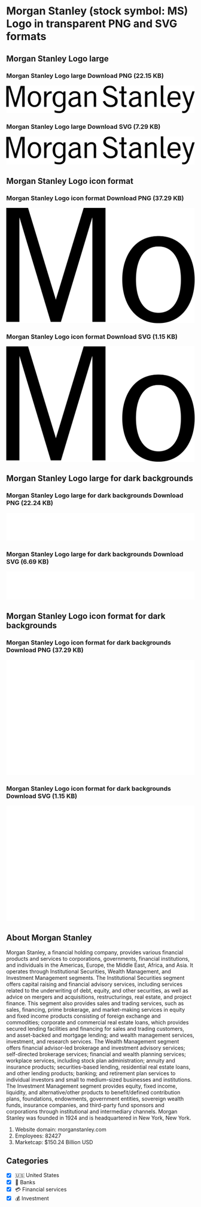 # Morgan Stanley (stock symbol: MS) Logo in transparent PNG and SVG formats

## Morgan Stanley Logo large

### Morgan Stanley Logo large Download PNG (22.15 KB)

![Morgan Stanley Logo large Download PNG (22.15 KB)](/img/orig/MS_BIG-6644fef9.png)

### Morgan Stanley Logo large Download SVG (7.29 KB)

![Morgan Stanley Logo large Download SVG (7.29 KB)](/img/orig/MS_BIG-12c33cf3.svg)

## Morgan Stanley Logo icon format

### Morgan Stanley Logo icon format Download PNG (37.29 KB)

![Morgan Stanley Logo icon format Download PNG (37.29 KB)](/img/orig/MS-285b3c2c.png)

### Morgan Stanley Logo icon format Download SVG (1.15 KB)

![Morgan Stanley Logo icon format Download SVG (1.15 KB)](/img/orig/MS-0e9b40c7.svg)

## Morgan Stanley Logo large for dark backgrounds

### Morgan Stanley Logo large for dark backgrounds Download PNG (22.24 KB)

![Morgan Stanley Logo large for dark backgrounds Download PNG (22.24 KB)](/img/orig/MS_BIG.D-4755c76c.png)

### Morgan Stanley Logo large for dark backgrounds Download SVG (6.69 KB)

![Morgan Stanley Logo large for dark backgrounds Download SVG (6.69 KB)](/img/orig/MS_BIG.D-2eb77cc3.svg)

## Morgan Stanley Logo icon format for dark backgrounds

### Morgan Stanley Logo icon format for dark backgrounds Download PNG (37.29 KB)

![Morgan Stanley Logo icon format for dark backgrounds Download PNG (37.29 KB)](/img/orig/MS.D-b4960ae3.png)

### Morgan Stanley Logo icon format for dark backgrounds Download SVG (1.15 KB)

![Morgan Stanley Logo icon format for dark backgrounds Download SVG (1.15 KB)](/img/orig/MS.D-4558d67b.svg)

## About Morgan Stanley

Morgan Stanley, a financial holding company, provides various financial products and services to corporations, governments, financial institutions, and individuals in the Americas, Europe, the Middle East, Africa, and Asia. It operates through Institutional Securities, Wealth Management, and Investment Management segments. The Institutional Securities segment offers capital raising and financial advisory services, including services related to the underwriting of debt, equity, and other securities, as well as advice on mergers and acquisitions, restructurings, real estate, and project finance. This segment also provides sales and trading services, such as sales, financing, prime brokerage, and market-making services in equity and fixed income products consisting of foreign exchange and commodities; corporate and commercial real estate loans, which provides secured lending facilities and financing for sales and trading customers, and asset-backed and mortgage lending; and wealth management services, investment, and research services. The Wealth Management segment offers financial advisor-led brokerage and investment advisory services; self-directed brokerage services; financial and wealth planning services; workplace services, including stock plan administration; annuity and insurance products; securities-based lending, residential real estate loans, and other lending products; banking; and retirement plan services to individual investors and small to medium-sized businesses and institutions. The Investment Management segment provides equity, fixed income, liquidity, and alternative/other products to benefit/defined contribution plans, foundations, endowments, government entities, sovereign wealth funds, insurance companies, and third-party fund sponsors and corporations through institutional and intermediary channels. Morgan Stanley was founded in 1924 and is headquartered in New York, New York.

1. Website domain: morganstanley.com
2. Employees: 82427
3. Marketcap: $150.24 Billion USD


## Categories
- [x] 🇺🇸 United States
- [x] 🏦 Banks
- [x] 💳 Financial services
- [x] 💰 Investment
